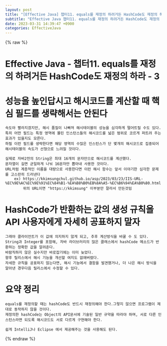 ```yaml
---  
layout: post  
title: "[Effective Java] 챕터11. equals를 재정의 하려거든 HashCode도 재정의 하라-3"  
subtitle: "Effective Java 챕터11. equals를 재정의 하려거든 HashCode도 재정의 하라-3"  
date: 2023-03-31 14:39:47 +0900  
categories: EffectiveJava  
---  
```

{% raw %}  
# Effective Java - 챕터11. equals를 재정의 하려거든 HashCode도 재정의 하라 - 3  
  
# 성능을 높인답시고 해시코드를 계산할 때 핵심 필드를 생략해서는 안된다  
	속도야 빨라지겠지만, 해시 품질이 나빠져 해시테이블의 성능을 심각하게 떨어트릴 수도 있다.  
	특히 어떤 필드는 특정 영역에 몰린 인스턴스들의 해시코드를 넓은 범위로 코르게 퍼트려 주는 효과가 있을지도 모른다.  
	하필 이런 필드를 생략한다면 해당 영역의 수많은 인스턴스가 단 몇개의 해시코드로 집중되어 해시테이블의 속도가 선형으로 느려질 것이다.  
  
	실제로 자바2전의 String은 최대 16개의 문자만으로 해시코드를 계산했다.  
	문자열이 길면 균일하게 나눠 16문자만 뽑아내 사용한 것이다.  
	URL처럼 계층적인 이름을 대량으로 사용한다면 이런 해시 함수는 앞서 이야기한 심각한 문제를 고스란히 드러낸다  
		ex) https://kkimsungchul.github.io/asp/2023/03/23/IIS-URL-%EC%9E%AC%EC%9E%91%EC%84%B1-%EA%B8%B0%EB%8A%A5-%EC%B6%94%EA%B0%80.html  
			위의 URL이면 "https://kkimsung" 이부분만 잘라서 만든것임  
  
# HashCode가 반환하는 값의 생성 규칙을 API 사용자에게 자세히 공표하지 말자  
	그래야 클라이언트가 이 값에 의지하지 않게 되고, 추후 계산방식을 바꿀 수 도 있다.  
	String과 Integer를 포함해, 자바 라이브러리의 많은 클래스에서 hashCode 메소드가 반환하는 정확한 값을 알려준다.  
	바람직하지 않은 실수지만 바로잡기에는 이미 늦었다.  
	향후 릴리스에서 해시 기능을 개선할 여지도 없애버렸다.  
	자세한 규칙을 공표하지 않는다면, 해시 기능에서 결함을 발견했거나, 더 나은 해시 방식을 알아낸 경우다음 릴리스에서 수정할 수 있다.  
  
# 요약 정리  
	equals를 재정의할 때는 hashCode도 반드시 재정의해야 한다.그렇지 않으면 프로그램이 제대로 동작하지 않을 것이다.  
	재정의한 hashCode는 Object의 API문서에 기술된 일반 규약을 따라야 하며, 서로 다른 인스턴스라면 되도록 해시코드도 서로 다르게 구현해야 한다.  
  
	쉽게 IntelliJ나 Eclipse 에서 제공해주는 것을 사용해도 된다.  
  
{% endraw %}